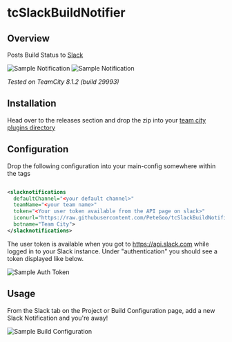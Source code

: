 tcSlackBuildNotifier
====================

## Overview

Posts Build Status to [Slack](http://www.slack.com)

![Sample Notification](https://raw.github.com/petegoo/tcSlackBuildNotifier/master/docs/build-status_pass.png)
![Sample Notification](https://raw.github.com/petegoo/tcSlackBuildNotifier/master/docs/build-status_fail.png)

_Tested on TeamCity 8.1.2 (build 29993)_

## Installation
Head over to the releases section and drop the zip into your [team city plugins directory](http://confluence.jetbrains.com/display/TCD8/Installing+Additional+Plugins)

## Configuration

Drop the following configuration into your main-config somewhere within the <server></server> tags

```xml

<slacknotifications 
  defaultChannel="<your default channel>" 
  teamName="<your team name>" 
  token="<Your user token available from the API page on slack>" 
  iconurl="https://raw.githubusercontent.com/PeteGoo/tcSlackBuildNotifier/master/docs/TeamCity32.png" 
  botname="Team City">
</slacknotifications>
```

The user token is available when you got to https://api.slack.com while logged in to your Slack instance. Under "authentication" you should see a token displayed like below.

![Sample Auth Token](https://raw.github.com/petegoo/tcSlackBuildNotifier/master/docs/SlackToken.png)

## Usage

From the Slack tab on the Project or Build Configuration page, add a new Slack Notification and you're away!

![Sample Build Configuration](https://raw.github.com/petegoo/tcSlackBuildNotifier/master/docs/build-slack-config.png)
